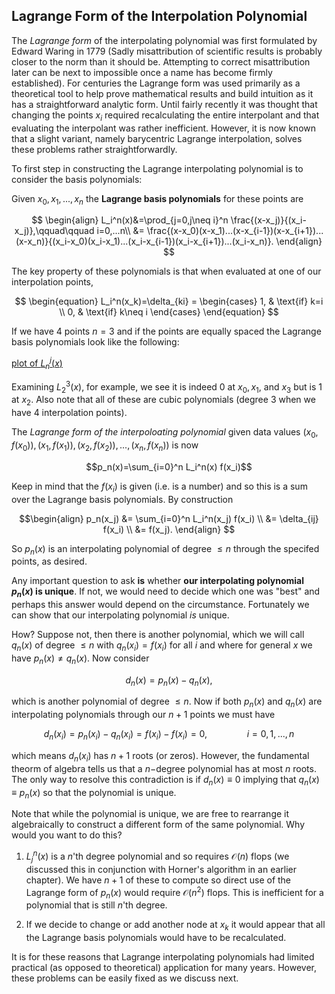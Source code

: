 ## Lagrange Form of the Interpolation Polynomial

The *Lagrange form* of the interpolating polynomial was first formulated by Edward Waring in 1779 (Sadly misattribution of scientific results is probably closer to the norm than it should be.  Attempting to correct misattribution later can be next to impossible once a name has become firmly established).  For centuries the Lagrange form was used primarily as a theoretical tool to help prove mathematical results and build intuition as it has a straightforward analytic form.   Until fairly recently it was thought that changing the points $x_i$ required recalculating the entire interpolant and that evaluating the interpolant was rather inefficient.  However, it is now known that a slight variant, namely barycentric Lagrange interpolation, solves these problems rather straightforwardly.  

To first step in constructing the Lagrange interpolating polynomial is to consider the basis polynomials:

Given $x_0, x_1, ...,x_n$ the **Lagrange basis polynomials** for these points are  

$$
\begin{align}
L_i^n(x)&=\prod_{j=0,j\neq i}^n \frac{(x-x_j)}{(x_i-x_j)},\qquad\qquad i=0,...n\\
&= \frac{(x-x_0)(x-x_1)...(x-x_{i-1})(x-x_{i+1})...(x-x_n)}{(x_i-x_0)(x_i-x_1)...(x_i-x_{i-1})(x_i-x_{i+1})...(x_i-x_n)}.
\end{align}
$$  

The key property of these polynomials is that when evaluated at one of our interpolation points,

$$
\begin{equation}
L_i^n(x_k)=\delta_{ki} = 
\begin{cases}
1, &  \text{if} k=i  \\
0, &  \text{if} k\neq i
\end{cases}
\end{equation}
$$

If we have 4 points $n=3$ and if the points are equally spaced the Lagrange basis polynomials look like the following:  

[plot of $L_n^j(x)$](./img/lagrangebasis.svg)  

Examining $L_2^3(x)$, for example, we see it is indeed 0 at $x_0,\,x_1,$ and $x_3$ but is 1 at $x_2$.  Also note that all of these are cubic polynomials (degree 3 when we have 4 interpolation points).

The *Lagrange form of the interpoloating polynomial* given data values $(x_0,f(x_0)), (x_1,f(x_1)), (x_2,f(x_2)),..., (x_n,f(x_n))$ is now

$$p_n(x)=\sum_{i=0}^n L_i^n(x) f(x_i)$$

Keep in mind that the $f(x_i)$ is given (i.e. is a number) and so this is a sum over the Lagrange basis polynomials.  By construction

$$\begin{align}
p_n(x_j) &= \sum_{i=0}^n L_i^n(x_j) f(x_i) \\
 &= \delta_{ij} f(x_i) \\
 &= f(x_j).
 \end{align}
$$

So $p_n(x)$ is an interpolating polynomial of degree $\leq n$ through the specifed points, as desired.

Any important question to ask **is** whether **our interpolating polynomial $p_n(x)$ is unique**.  If not, we would need to decide which one was "best" and perhaps this answer would depend on the circumstance.  Fortunately we can show that our interpolating polynomial *is* unique.

How?  Suppose not, then there is another polynomial, which we will call $q_n(x)$ of degree $\leq n$ with $q_n(x_i)=f(x_i)$ for all $i$ and where for general $x$ we have $p_n(x)\neq q_n(x)$.  Now consider  

$$d_n(x)=p_n(x)-q_n(x),$$

which is another polynomial of degree $\leq n$.  Now if both $p_n(x)$ and $q_n(x)$ are interpolating polynomials through our $n+1$ points we must have

$$d_n(x_i) = p_n(x_i) - q_n(x_i) = f(x_i)- f(x_i) = 0, \qquad\qquad i=0,1,...,n$$

which means $d_n(x_i)$ has $n+1$ roots (or zeros).  However, the fundamental theorm of algebra tells us that a $n-$degree polynomial has at most $n$ roots.  The only way to resolve this contradiction is if $d_n(x)\equiv 0$ implying that $q_n(x)\equiv p_n(x)$ so that the polynomial is unique.

Note that while the polynomial is unique, we are free to rearrange it algebraically to construct a different form of the same polynomial. Why would you want to do this?

1. $L_j^n(x)$ is a $n$'th degree polynomial and so requires $\mathcal{O}(n)$ flops (we discussed this in conjunction with Horner's algorithm in an earlier chapter).  We have $n+1$ of these to compute so direct use of the Lagrange form of $p_n(x)$ would require $\mathcal{O}(n^2)$ flops.  This is inefficient for a polynomial that is still $n$'th degree.

2. If we decide to change or add another node at $x_k$ it would appear that all the Lagrange basis polynomials would have to be recalculated.

It is for these reasons that Lagrange interpolating polynomials had limited practical (as opposed to theoretical) application for many years.  However, these problems can be easily fixed as we discuss next.

